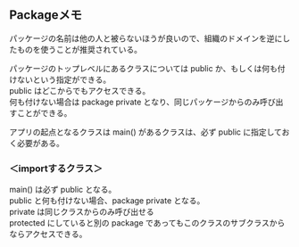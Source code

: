 ## Packageメモ
パッケージの名前は他の人と被らないほうが良いので、組織のドメインを逆にしたものを使うことが推奨されている。  

パッケージのトップレベルにあるクラスについては public か、もしくは何も付けないという指定ができる。  
public はどこからでもアクセスできる。  
何も付けない場合は package private となり、同じパッケージからのみ呼び出すことができる。  

アプリの起点となるクラスは main() があるクラスは、必ず public に指定しておく必要がある。  

### ＜importするクラス＞  
main() は必ず public となる。  
public と何も付けない場合、package private となる。  
private は同じクラスからのみ呼び出せる  
protected にしていると別の package であってもこのクラスのサブクラスからならアクセスできる。  
